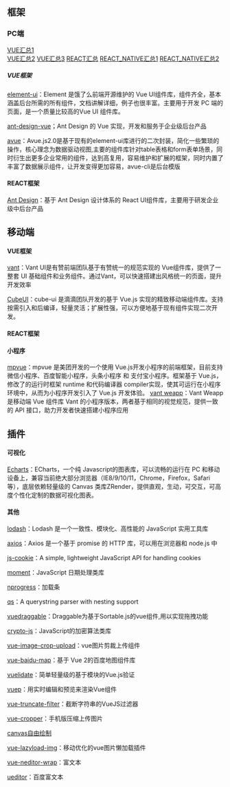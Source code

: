 ## 框架
### PC端
[VUE汇总1](https://github.com/vuejs/awesome-vue)  
[VUE汇总2](https://github.com/opendigg/awesome-github-vue)
[VUE汇总3](https://www.jianshu.com/p/aaf3d960ddc0)
[REACT汇总](https://github.com/enaqx/awesome-react)
[REACT_NATIVE汇总1](https://github.com/jondot/awesome-react-native)
[REACT_NATIVE汇总2](https://github.com/crazycodeboy/react-native-awesome)
##### VUE框架
[element-ui](https://element.eleme.cn/#/zh-CN)：Element 是饿了么前端开源维护的 Vue UI组件库，组件齐全，基本涵盖后台所需的所有组件，文档讲解详细，例子也很丰富。主要用于开发 PC 端的页面，是一个质量比较高的Vue UI 组件库。   

[ant-design-vue](https://www.antdv.com/docs/vue/introduce-cn/)；Ant Design 的 Vue 实现，开发和服务于企业级后台产品  

[avue](https://avuejs.com/)：Avue.js2.0是基于现有的element-ui库进行的二次封装，简化一些繁琐的操作，核心理念为数据驱动视图,主要的组件库针对table表格和form表单场景，同时衍生出更多企业常用的组件，达到高复用，容易维护和扩展的框架，同时内置了丰富了数据展示组件，让开发变得更加容易，avue-cli是后台模版

#### REACT框架
[Ant Design](https://ant.design/index-cn)：基于 Ant Design 设计体系的 React UI组件库，主要用于研发企业级中后台产品

## 移动端
#### VUE框架
[vant](https://youzan.github.io/vant/#/zh-CN/)：Vant UI是有赞前端团队基于有赞统一的规范实现的 Vue组件库，提供了一整套 UI 基础组件和业务组件。通过Vant，可以快速搭建出风格统一的页面，提升开发效率  

[CubeUI](https://didi.github.io/cube-ui/#/zh-CN)：cube-ui 是滴滴团队开发的基于 Vue.js 实现的精致移动端组件库。支持按需引入和后编译，轻量灵活；扩展性强，可以方便地基于现有组件实现二次开发。

#### REACT框架
#### 小程序
[mpvue](http://mpvue.com/)：mpvue 是美团开发的一个使用 Vue.js开发小程序的前端框架，目前支持微信小程序、百度智能小程序，头条小程序 和 支付宝小程序。框架基于 Vue.js，修改了的运行时框架 runtime 和代码编译器 compiler实现，使其可运行在小程序环境中，从而为小程序开发引入了 Vue.js 开发体验。
[vant weapp](https://youzan.github.io/vant-weapp/#/intro)：Vant Weapp 是移动端 Vue 组件库 Vant 的小程序版本，两者基于相同的视觉规范，提供一致的 API 接口，助力开发者快速搭建小程序应用  

## 插件
#### 可视化
[Echarts](https://www.echartsjs.com/zh/index.html)：ECharts，一个纯 Javascript的图表库，可以流畅的运行在 PC 和移动设备上，兼容当前绝大部分浏览器（IE8/9/10/11，Chrome，Firefox，Safari等），底层依赖轻量级的 Canvas 类库ZRender，提供直观，生动，可交互，可高度个性化定制的数据可视化图表。  


#### 其他
[lodash](https://www.lodashjs.com/)：Lodash 是一个一致性、模块化、高性能的 JavaScript 实用工具库  

[axios](https://github.com/axios/axios)：Axios 是一个基于 promise 的 HTTP 库，可以用在浏览器和 node.js 中  

[js-cookie](https://github.com/js-cookie/js-cookie#readme)：A simple, lightweight JavaScript API for handling cookies  

[moment](http://momentjs.cn/)：JavaScript 日期处理类库  

[nprogress](https://github.com/rstacruz/nprogress)：加载条

[qs](https://github.com/ljharb/qs)：A querystring parser with nesting support  

[vuedraggable](https://sortablejs.github.io/Vue.Draggable/)：Draggable为基于Sortable.js的vue组件,用以实现拖拽功能  

[crypto-js](https://github.com/brix/crypto-js)：JavaScript的加密算法类库  

[vue-image-crop-upload](https://github.com/dai-siki/vue-image-crop-upload)：vue图片剪裁上传组件  

[vue-baidu-map](https://github.com/Dafrok/vue-baidu-map)：基于 Vue 2的百度地图组件库  

[vuelidate](https://github.com/vuelidate/vuelidate)：简单轻量级的基于模块的Vue.js验证  

[vuep](https://github.com/QingWei-Li/vuep)：用实时编辑和预览来渲染Vue组件  

[vue-truncate-filter](https://github.com/imcvampire/vue-truncate-filter)：截断字符串的VueJS过滤器  

[vue-cropper](https://github.com/xyxiao001/vue-cropper)：手机版压缩上传图片  

[canvas自由绘制](https://blog.csdn.net/ydd321/article/details/47216009)  

[vue-lazyload-img](https://github.com/JALBAA/vue-lazyload-img)：移动优化的vue图片懒加载插件  

[vue-neditor-wrap](https://github.com/caiya/vue-neditor-wrap)：富文本

[ueditor](https://github.com/fex-team/ueditor)：百度富文本


